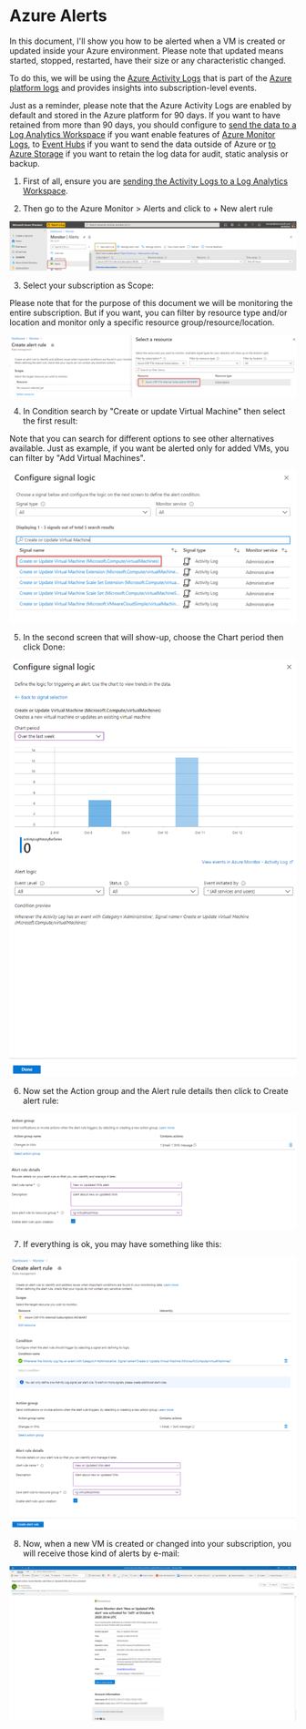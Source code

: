 # Azure Alerts

In this document, I'll show you how to be alerted when a VM is created or updated inside your Azure environment. Please note that updated means started, stopped, restarted, have their size or any characteristic changed.

To do this, we will be using the [Azure Activity Logs](https://docs.microsoft.com/en-us/azure/azure-monitor/platform/activity-log) that is part of the [Azure platform logs](https://docs.microsoft.com/en-us/azure/azure-monitor/platform/platform-logs-overview) and provides insights into subscription-level events.

Just as a reminder, please note that the Azure Activity Logs are enabled by default and stored in the Azure platform for 90 days. If  you want to have retained from more than 90 days, you should configure to [send the data to a Log Analytics Workspace](https://docs.microsoft.com/en-us/azure/azure-monitor/platform/activity-log#send-to-log-analytics-workspace) if you want enable features of [Azure Monitor Logs](https://docs.microsoft.com/en-us/azure/azure-monitor/platform/data-platform-logs), to [Event Hubs](https://docs.microsoft.com/en-us/azure/azure-monitor/platform/activity-log#send-to-azure-event-hubs) if you want to send the data outside of Azure or [to Azure Storage](https://docs.microsoft.com/en-us/azure/azure-monitor/platform/activity-log#send-to--azure-storage)  if you want to retain the log data for audit, static analysis or backup.

1. First of all, ensure you are [sending the Activity Logs to a Log Analytics Workspace](https://docs.microsoft.com/en-us/azure/azure-monitor/learn/quick-collect-activity-log-portal). 

2. Then go to the Azure Monitor > Alerts and click to + New alert rule

![alerts](images/alerts.png)

3. Select your subscription as Scope:

Please note that for the purpose of this document we will be monitoring the entire subscription. But if you want, you can filter by resource type and/or location and monitor only a specific resource group/resource/location.

![setsubscription](images/setsubscription.png)

4. In Condition search by "Create or update Virtual Machine" then select the first result:

Note that you can search for different options to see other  alternatives available. Just as example, if you want be alerted only for added VMs, you can filter by "Add Virtual Machines".

![signallogic](images/signallogic.png)

5. In the second screen that will show-up, choose the Chart period then click Done:

![configuresignal](images/configuresignal.png)

6. Now set the Action group and the Alert rule details then click to Create alert rule:

![actiongroup](images/actiongroup.png)

7. If everything is ok, you may have something like this:

![alertrule](images/alertrule.png)

8. Now, when a new VM is created or changed into your subscription, you will receive those kind of alerts by e-mail:

![email](images/email.png)
    
  
